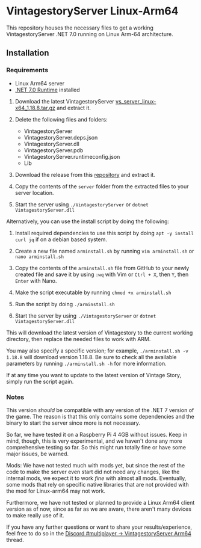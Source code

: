 # VintagestoryServer Linux-Arm64

This repository houses the necessary files to get a working VintagestoryServer .NET 7.0 running on Linux Arm-64 architecture.

## Installation

### Requirements
- Linux Arm64 server
- [.NET 7.0 Runtime](https://dotnet.microsoft.com/en-us/download/dotnet/7.0) installed

1. Download the latest VintagestoryServer [vs_server_linux-x64_1.18.8.tar.gz](https://cdn.vintagestory.at/gamefiles/stable/vs_server_linux-x64_1.18.8.tar.gz) and extract it.
2. Delete the following files and folders:
   - VintagestoryServer
   - VintagestoryServer.deps.json
   - VintagestoryServer.dll
   - VintagestoryServer.pdb
   - VintagestoryServer.runtimeconfig.json
   - Lib

3. Download the release from this [repository](https://github.com/anegostudios/VintagestoryServerArm64/files/12380878/vs_server_linux-arm64.tar.gz) and extract it.

4. Copy the contents of the `server` folder from the extracted files to your server location.

5. Start the server using `./VintagestoryServer` or `dotnet VintagestoryServer.dll`

Alternatively, you can use the install script by doing the following:
1. Install required dependencies to use this script by doing `apt -y install curl jq` if on a debian based system. 

2. Create a new file named `arminstall.sh` by running `vim arminstall.sh` or `nano arminstall.sh`

3. Copy the contents of the `arminstall.sh` file from GitHub to your newly created file and save it by using `:wq` with Vim or `Ctrl + X`, then `Y`, then `Enter` with Nano.

4. Make the script executable by running `chmod +x arminstall.sh`

5. Run the script by doing `./arminstall.sh`

6. Start the server by using `./VintagestoryServer` or `dotnet VintagestoryServer.dll`

This will download the latest version of Vintagestory to the current working directory, then replace the needed files to work with ARM.

You may also specify a specific version; for example, `./arminstall.sh -v 1.18.8` will download version 1.18.8. Be sure to check all the available parameters by running `./arminstall.sh -h` for more information.

If at any time you want to update to the latest version of Vintage Story, simply run the script again.

### Notes
This version *should* be compatible with any version of the .NET 7 version of the game. The reason is that this only contains some dependencies and the binary to start the server since more is not necessary.

So far, we have tested it on a Raspberry Pi 4 4GB without issues. Keep in mind, though, this is very experimental, and we haven't done any more comprehensive testing so far. So this might run totally fine or have some major issues, be warned.

Mods: We have not tested much with mods yet, but since the rest of the code to make the server even start did not need any changes, like the internal mods, we expect it to work *fine* with almost all mods. Eventually, some mods that rely on specific native libraries that are not provided with the mod for Linux-arm64 may not work.

Furthermore, we have not tested or planned to provide a Linux Arm64 client version as of now, since as far as we are aware, there aren't many devices to make really use of it.

If you have any further questions or want to share your results/experience, feel free to do so in the [Discord #multiplayer -> VintagestoryServer Arm64](https://discord.com/channels/302152934249070593/1128220205181587516) thread.